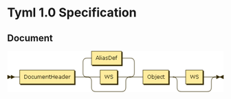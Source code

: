 Tyml 1.0 Specification
======================

Document
--------

![Document](images/grammar/Document.png)
